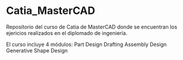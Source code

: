 # Catia_MasterCAD
Repositorio del curso de Catia de MasterCAD donde se encuentran los ejericios realizados en el diplomado de ingeniería.

El curso incluye 4 módulos:
  Part Design
  Drafting
  Assembly Design
  Generative Shape Design
